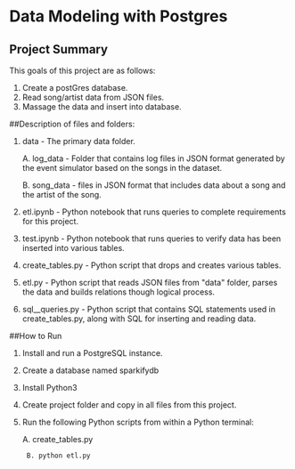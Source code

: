 # Data Modeling with Postgres  
## Project Summary
This goals of this project are as follows:

1. Create a postGres database.
2. Read song/artist data from JSON files.
3. Massage the data and insert into database.


##Description of files and folders:

1. data - The primary data folder.
	
    A. log_data - Folder that contains log files in JSON format generated by the event simulator based on the songs in the dataset.

     B. song_data - files in JSON format that includes data about a song and the artist of the song.

2. etl.ipynb - Python notebook that runs queries to complete requirements for this project.

3. test.ipynb - Python notebook that runs queries to verify data has been inserted into various tables.

4. create_tables.py - Python script that drops and creates various tables.

5. etl.py - Python script that reads JSON files from "data" folder, parses the data and builds relations though logical process.

6. sql__queries.py - Python script that contains SQL statements used in create_tables.py, along with SQL for inserting and reading data.


##How to Run
1. Install and run a PostgreSQL instance.
2. Create a database named sparkifydb
3. Install Python3
4. Create project folder and copy in all files from this project.
5. Run the following Python scripts from within a Python terminal:

	A. create_tables.py

        B. python etl.py


